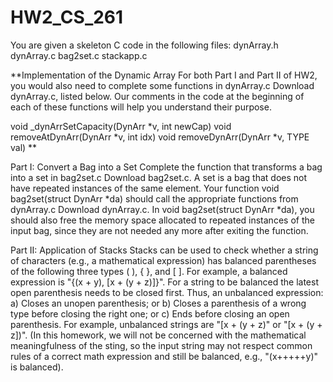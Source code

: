 # HW2_CS_261


You are given a skeleton C code in the following files:
dynArray.h 
dynArray.c 
bag2set.c
stackapp.c


**Implementation of the Dynamic Array
For both Part I and Part II of HW2, you would also need to complete some functions in dynArray.c Download dynArray.c, listed below. Our comments in the code at the beginning of each of these functions will help you understand their purpose. 

void _dynArrSetCapacity(DynArr *v, int newCap) 
void removeAtDynArr(DynArr *v, int idx) 
void removeDynArr(DynArr *v, TYPE val) **


Part I: Convert a Bag into a Set
Complete the function that transforms a bag into a set in bag2set.c Download bag2set.c. A set is a bag that does not have repeated instances of the same element. Your function void bag2set(struct DynArr *da) should call the appropriate functions from dynArray.c Download dynArray.c. In void bag2set(struct DynArr *da), you should also free the memory space allocated to repeated instances of the input bag, since they are not needed any more after exiting the function. 


Part II: Application of Stacks
Stacks can be used to check whether a string of characters (e.g., a mathematical expression) has balanced parentheses of the following three types ( ),  { }, and [ ]. For example, a balanced expression is "{(x + y), [x + (y + z)]}". For a string to be balanced the latest open parenthesis needs to be closed first. Thus, an unbalanced expression: a) Closes an unopen parenthesis; or b)  Closes a parenthesis of a wrong type before closing the right one; or c) Ends before closing an open parenthesis. For example, unbalanced strings are "[x + (y + z)" or "[x + (y + z])". (In this homework, we will not be concerned with the mathematical meaningfulness of the sting, so  the input string may not respect common rules of a correct math expression and still be balanced, e.g., "(x+++++y)" is balanced).


